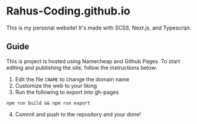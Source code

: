 # Rahus-Coding.github.io

This is my personal website! It's made with SCSS, Next.js, and Typescript. 

## Guide

This is project is hosted using Namecheap and Github Pages. To start editing and publishing the site, follow the instructions below: 

1. Edit the file `CNAME` to change the domain name
2. Customize the web to your liking
3. Run the following to export into gh-pages
```
npm run build && npm run export
```
4. Commit and push to the repository and your done!


